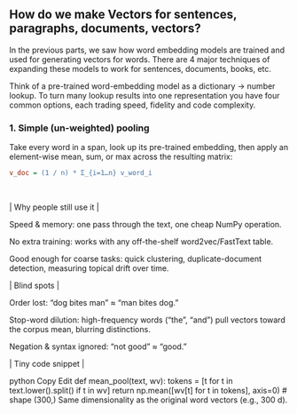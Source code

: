 ## How do we make Vectors for sentences, paragraphs, documents, vectors?

In the previous parts, we saw how word embedding models are trained and used for generating vectors for words.
There are 4 major techniques of expanding these models to work for sentences, documents, books, etc. 

Think of a pre-trained word-embedding model as a dictionary → number lookup.
To turn many lookup results into one representation you have four common options, each trading speed, fidelity and code complexity.

### 1. Simple (un-weighted) pooling

Take every word in a span, look up its pre-trained embedding, then apply an element-wise mean, sum, or max across the resulting matrix:

```ini
v_doc = (1 / n) * Σ_{i=1…n} v_word_i  
```
​
 
| Why people still use it |

Speed & memory: one pass through the text, one cheap NumPy operation.

No extra training: works with any off-the-shelf word2vec/FastText table.

Good enough for coarse tasks: quick clustering, duplicate-document detection, measuring topical drift over time.

| Blind spots |

Order lost: “dog bites man” ≈ “man bites dog.”

Stop-word dilution: high-frequency words (“the”, “and”) pull vectors toward the corpus mean, blurring distinctions.

Negation & syntax ignored: “not good” ≈ “good.”

| Tiny code snippet |

python
Copy
Edit
def mean_pool(text, wv):
    tokens = [t for t in text.lower().split() if t in wv]
    return np.mean([wv[t] for t in tokens], axis=0)   # shape (300,)
Same dimensionality as the original word vectors (e.g., 300 d).

